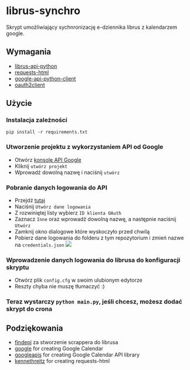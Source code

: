 # librus-synchro
Skrypt umożliwiający sychnronizację e-dziennika librus z kalendarzem google.

## Wymagania
- [librus-api-python](https://github.com/synnek1337/librus-api-python)
- [requests-html](https://html.python-requests.org)
- [google-api-python-client](https://pypi.org/project/google-api-python-client/)
- [oauth2client](https://pypi.org/project/oauth2client/)

## Użycie
### Instalacja zależności
```pip install -r requirements.txt```

### Utworzenie projektu z wykorzystaniem API od Google
- Otwórz [konsolę API Google](https://console.cloud.google.com/apis/dashboard)
- Kliknij ```utwórz projekt```
- Wprowadź dowolną nazwę i naciśnij ```utwórz```

### Pobranie danych logowania do API
- Przejdź [tutaj](https://console.cloud.google.com/apis/credentials)
- Naciśnij ```Utwórz dane logowania```
- Z rozwiniętej listy wybierz ```ID klienta OAuth```
- Zaznacz ```Inne``` oraz wprowadź dowolną nazwę, a następnie naciśnij ```Utwórz```
- Zamknij okno dialogowe które wyskoczyło przed chwilą
- Pobierz dane logowania do folderu z tym repozytorium i zmień nazwe na ```credentials.json```
![](downloading.png)

### Wprowadzenie danych logowania do librusa do konfiguracji skryptu
- Otwórz plik ```config.cfg``` w swoim ulubionym edytorze
- Reszty chyba nie muszę tłumaczyć :)

### **Teraz wystarczy ```python main.py```, jeśli chcesz, możesz dodać skrypt do crona**
## Podziękowania
- [findepi](https://github.com/findepi) za stworzenie scrappera do librusa
- [google](https://github.com/google) for creating Google Calendar
- [googleapis](https://github.com/googleapis) for creating Google Calendar API library
- [kennethreitz](https://github.com/kennethreitz) for creating requests-html